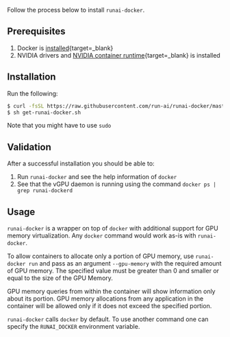 Follow the process below to install `runai-docker`.


## Prerequisites
1. Docker is [installed](https://docs.docker.com/get-docker/){target=_blank}
2. NVIDIA drivers and [NVIDIA container runtime](https://github.com/NVIDIA/nvidia-container-runtime){target=_blank} is installed

## Installation

Run the following:

``` bash
$ curl -fsSL https://raw.githubusercontent.com/run-ai/runai-docker/master/get.sh -o get-runai-docker.sh
$ sh get-runai-docker.sh
```

Note that you might have to use `sudo`


## Validation

After a successful installation you should be able to:

1. Run `runai-docker` and see the help information of `docker`
2. See that the vGPU daemon is running using the command `docker ps | grep runai-dockerd`

## Usage

`runai-docker` is a wrapper on top of `docker` with additional support for GPU memory virtualization.
Any `docker` command would work as-is with `runai-docker`.

To allow containers to allocate only a portion of GPU memory, use `runai-docker run` and pass as an argument `--gpu-memory` with the required amount of GPU memory. The specified value must be greater than 0 and smaller or equal to the size of the GPU Memory.

GPU memory queries from within the container will show information only about its portion.
GPU memory allocations from any application in the container will be allowed only if it does not exceed the specified portion.

`runai-docker` calls `docker` by default.
To use another command one can specify the `RUNAI_DOCKER` environment variable.

